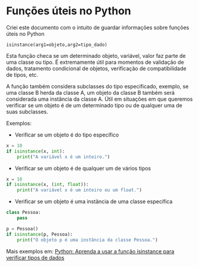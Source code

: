 # Funções úteis no Python

Criei este documento com o intuito de guardar informações sobre funções úteis no Python

`isinstance(arg1=objeto,arg2=tipo_dado)`

Esta função checa se um determinado objeto, variável, valor faz parte de uma classe ou tipo. É extremamente útil para momentos de validação de dados, tratamento condicional de objetos, verificação de compatibilidade de tipos, etc.

A função também considera subclasses do tipo especificado, exemplo, se uma classe B herda da classe A, um objeto da classe B também será considerada uma instância da classe A. Útil em situações em que queremos verificar se um objeto é de um determinado tipo ou de qualquer uma de suas subclasses.

Exemplos:

- Verificar se um objeto é do tipo específico

~~~python
x = 10
if isinstance(x, int):
    print("A variável x é um inteiro.")
~~~

- Verificar se um objeto é de qualquer um de vários tipos

~~~python
x = 10
if isinstance(x, (int, float)):
    print("A variável x é um inteiro ou um float.")
~~~

- Verificar se um objeto é uma instância de uma classe específica

~~~python
class Pessoa:
    pass

p = Pessoa()
if isinstance(p, Pessoa):
    print("O objeto p é uma instância da classe Pessoa.")
~~~

Mais exemplos em: [Python: Aprenda a usar a função isinstance para verificar tipos de dados](https://awari.com.br/python-aprenda-a-usar-a-funcao-isinstance-para-verificar-tipos-de-dados/?utm_source=blog&utm_campaign=projeto+blog&utm_medium=Python:%20Aprenda%20a%20usar%20a%20fun%C3%A7%C3%A3o%20isinstance%20para%20verificar%20tipos%20de%20dados)